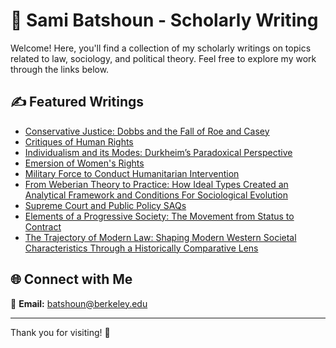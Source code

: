 # 📖 Sami Batshoun - Scholarly Writing

Welcome! Here, you'll find a collection of my scholarly writings on topics related to law, sociology, and political theory. Feel free to explore my work through the links below. 

## ✍️ Featured Writings

- [Conservative Justice: Dobbs and the Fall of Roe and Casey](https://drive.google.com/file/d/1gk2PBWFpgVE0hCZM5t5RwrZ768TkZjB-/view?usp=drive_link)
- [Critiques of Human Rights](https://drive.google.com/file/d/1aeu5Au37kfyXkwHFVheVRSYYj0HQA9i7/view?usp=drive_link)
- [Individualism and its Modes: Durkheim’s Paradoxical Perspective](https://drive.google.com/file/d/1vcX3vG5sx9vW3czVcMXGWfcWKvQ9cTlp/view?usp=drive_link)
- [Emersion of Women's Rights](https://drive.google.com/file/d/1drlL57AQqY2Nl6EzljxTlGany9U2soyW/view?usp=drive_link)
- [Military Force to Conduct Humanitarian Intervention](https://drive.google.com/file/d/1ayNMpEoWiTl8YCx_7LRcr6cROVehY_r2/view?usp=drive_link)
- [From Weberian Theory to Practice: How Ideal Types Created an Analytical Framework and Conditions For Sociological Evolution](https://drive.google.com/file/d/1fERe5vf3VT3GLgOTyiYCyJgs-LLUTgs1/view?usp=drive_link)
- [Supreme Court and Public Policy SAQs](https://drive.google.com/file/d/1Adu6AE-RorLXb2Bg0OKecke5c_4FKAn9/view?usp=drive_link)
- [Elements of a Progressive Society: The Movement from Status to Contract](https://drive.google.com/file/d/1LnA8fbmRRPX9oDD_Us4ILZ0OQxgrcPyp/view?usp=drive_link)
- [The Trajectory of Modern Law: Shaping Modern Western Societal Characteristics Through a Historically Comparative Lens](https://drive.google.com/file/d/1obyEGTsgtqq-TYRd7EKEeQMD-ToGOVQA/view?usp=drive_link)

## 🌐 Connect with Me

📧 **Email:** batshoun@berkeley.edu

---

Thank you for visiting! 🙌
